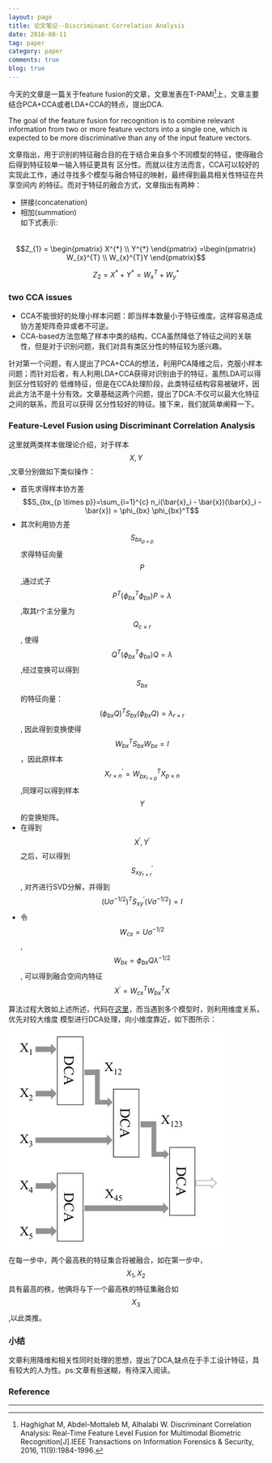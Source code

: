 ```yaml
---
layout: page
title: 论文笔记--Discriminant Correlation Analysis
date: 2016-08-11
tag: paper
category: paper
comments: true
blog: true
---
```

今天的文章是一篇关于feature fusion的文章，文章发表在T-PAMI[^1]上，文章主要结合PCA+CCA或者LDA+CCA的特点，提出DCA.  

The goal of the feature fusion for recognition is to combine relevant information from two or more feature
vectors into a single one, which is expected to be more discriminative than any of the input feature
vectors.

文章指出，用于识别的特征融合目的在于结合来自多个不同模型的特征，使得融合后得到特征较单一输入特征更具有
区分性。而就以往方法而言，CCA可以较好的实现此工作，通过寻找多个模型与融合特征的映射，最终得到最具相关性特征在共享空间内
的特征。而对于特征的融合方式，文章指出有两种：　　

* 拼接(concatenation)
* 相加(summation)  
如下式表示:  
　

$$Z_{1} = \begin{pmatrix} X^{*} \\ Y^{*} \end{pmatrix} =\begin{pmatrix} W_{x}^{T} \\ W_{x}^{T}Y \end{pmatrix}$$   

$$Z_{2} = X^{*} + Y^{*} = W_{x}^T + W_{y}^{*}$$  

### two CCA issues

* CCA不能很好的处理小样本问题：即当样本数量小于特征维度。这样容易造成协方差矩阵奇异或者不可逆。
* CCA-based方法忽略了样本中类的结构，CCA虽然降低了特征之间的关联性，但是对于识别问题，我们对具有类区分性的特征较为感兴趣。

针对第一个问题，有人提出了PCA+CCA的想法，利用PCA降维之后，克服小样本问题；而针对后者，有人利用LDA+CCA获得对识别由于的特征，虽然LDA可以得到区分性较好的
低维特征，但是在CCA处理阶段，此类特征结构容易被破坏，因此此方法不是十分有效。文章基础这两个问题，提出了DCA:不仅可以最大化特征之间的联系，而且可以获得
区分性较好的特征。接下来，我们就简单阐释一下。

### Feature-Level Fusion using Discriminant Correlation Analysis

这里就两类样本做理论介绍，对于样本$$X, Y$$,文章分别做如下类似操作：  

* 首先求得样本协方差$$S_{bx_{p \times p}}=\sum_{i=1}^{c} n_i(\bar{x}_i - \bar{x})(\bar{x}_i - \bar{x}) = \phi_{bx} \phi_{bx}^T$$
* 其次利用协方差$$S_{bx_{p \times p}}$$求得特征向量$$P$$,通过式子$$P^T(\phi^{T}_{bx}\phi_{bx})P = \lambda$$,取其r个主分量为$$Q_{c \times r}$$,
使得$$Q^T(\phi^{T}_{bx}\phi_{bx})Q = \lambda$$,经过变换可以得到$$S_{bx}$$的特征向量：$$(\phi_{bx}Q)^{T}S_{bx}(\phi_{bx}Q) = \lambda_{r \times r}$$,
因此得到变换使得$$W^{T}_{bx}S_{bx}W_{bx} = I$$，因此原样本$$X_{r\times n}^{'} = W^{T}_{bx_{r \times p}}X_{p \times n}$$,同理可以得到样本$$Y$$的变换矩阵。
* 在得到$$X^{'}, Y^{'}$$之后，可以得到$$S_{xy_{r \times r}}^{'}$$, 对齐进行SVD分解，并得到$$(U\sigma^{-1/2})^TS^{'}_{xy}(V\sigma^{-1/2}) = I$$
* 令$$W_{cx} = U\sigma^{-1/2}$$, $$W_{bx} = \phi_{bx}Q\lambda^{-1/2}$$, 可以得到融合空间内特征$$X^{'} = W_{cx}^{T}W_{bx}^{T}X$$

算法过程大致如上述所述，代码在[这里](https://github.com/saicoco/_practice/tree/master/DCA_Fusion)，而当遇到多个模型时，则利用维度关系，优先对较大维度
模型进行DCA处理，向小维度靠近，如下图所示：　　

![multimoda](/downloads/DCA/DCA.jpg)  
在每一步中，两个最高秩的特征集合将被融合，如在第一步中，$$X_1, X_2$$具有最高的秩，他俩将与下一个最高秩的特征集融合如$$X_3$$,以此类推。

### 小结
文章利用降维和相关性同时处理的思想，提出了DCA,缺点在于手工设计特征，具有较大的人为性。ps:文章有些迷糊，有待深入阅读。

### Reference
----
[^1]: Haghighat M, Abdel-Mottaleb M, Alhalabi W. Discriminant Correlation Analysis: Real-Time Feature Level Fusion for Multimodal Biometric Recognition[J].IEEE Transactions on Information Forensics & Security, 2016, 11(9):1984-1996.
